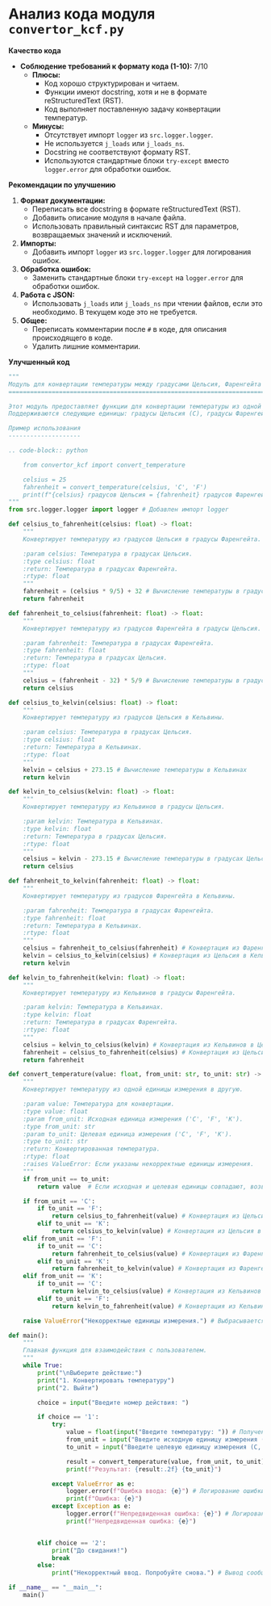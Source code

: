 # Анализ кода модуля `convertor_kcf.py`

**Качество кода**

-   **Соблюдение требований к формату кода (1-10):** 7/10
    -   **Плюсы:**
        -   Код хорошо структурирован и читаем.
        -   Функции имеют docstring, хотя и не в формате reStructuredText (RST).
        -   Код выполняет поставленную задачу конвертации температур.
    -   **Минусы:**
        -   Отсутствует импорт `logger` из `src.logger.logger`.
        -   Не используется `j_loads` или `j_loads_ns`.
        -   Docstring не соответствуют формату RST.
        -   Используются стандартные блоки `try-except` вместо `logger.error` для обработки ошибок.

**Рекомендации по улучшению**

1.  **Формат документации:**
    -   Переписать все docstring в формате reStructuredText (RST).
    -   Добавить описание модуля в начале файла.
    -   Использовать правильный синтаксис RST для параметров, возвращаемых значений и исключений.
2.  **Импорты:**
    -   Добавить импорт `logger` из `src.logger.logger` для логирования ошибок.
3.  **Обработка ошибок:**
    -   Заменить стандартные блоки `try-except` на `logger.error` для обработки ошибок.
4.  **Работа с JSON:**
    -   Использовать `j_loads` или `j_loads_ns` при чтении файлов, если это необходимо. В текущем коде это не требуется.
5.  **Общее:**
    -   Переписать комментарии после `#` в коде, для описания происходящего в коде.
    -   Удалить лишние комментарии.

**Улучшенный код**

```python
"""
Модуль для конвертации температуры между градусами Цельсия, Фаренгейта и Кельвина.
===================================================================================

Этот модуль предоставляет функции для конвертации температуры из одной единицы измерения в другую.
Поддерживаются следующие единицы: градусы Цельсия (C), градусы Фаренгейта (F) и Кельвины (K).

Пример использования
--------------------

.. code-block:: python

    from convertor_kcf import convert_temperature

    celsius = 25
    fahrenheit = convert_temperature(celsius, 'C', 'F')
    print(f"{celsius} градусов Цельсия = {fahrenheit} градусов Фаренгейта")
"""
from src.logger.logger import logger # Добавлен импорт logger

def celsius_to_fahrenheit(celsius: float) -> float:
    """
    Конвертирует температуру из градусов Цельсия в градусы Фаренгейта.

    :param celsius: Температура в градусах Цельсия.
    :type celsius: float
    :return: Температура в градусах Фаренгейта.
    :rtype: float
    """
    fahrenheit = (celsius * 9/5) + 32 # Вычисление температуры в градусах Фаренгейта
    return fahrenheit

def fahrenheit_to_celsius(fahrenheit: float) -> float:
    """
    Конвертирует температуру из градусов Фаренгейта в градусы Цельсия.

    :param fahrenheit: Температура в градусах Фаренгейта.
    :type fahrenheit: float
    :return: Температура в градусах Цельсия.
    :rtype: float
    """
    celsius = (fahrenheit - 32) * 5/9 # Вычисление температуры в градусах Цельсия
    return celsius

def celsius_to_kelvin(celsius: float) -> float:
    """
    Конвертирует температуру из градусов Цельсия в Кельвины.

    :param celsius: Температура в градусах Цельсия.
    :type celsius: float
    :return: Температура в Кельвинах.
    :rtype: float
    """
    kelvin = celsius + 273.15 # Вычисление температуры в Кельвинах
    return kelvin

def kelvin_to_celsius(kelvin: float) -> float:
    """
    Конвертирует температуру из Кельвинов в градусы Цельсия.

    :param kelvin: Температура в Кельвинах.
    :type kelvin: float
    :return: Температура в градусах Цельсия.
    :rtype: float
    """
    celsius = kelvin - 273.15 # Вычисление температуры в градусах Цельсия
    return celsius

def fahrenheit_to_kelvin(fahrenheit: float) -> float:
    """
    Конвертирует температуру из градусов Фаренгейта в Кельвины.

    :param fahrenheit: Температура в градусах Фаренгейта.
    :type fahrenheit: float
    :return: Температура в Кельвинах.
    :rtype: float
    """
    celsius = fahrenheit_to_celsius(fahrenheit) # Конвертация из Фаренгейта в Цельсия
    kelvin = celsius_to_kelvin(celsius) # Конвертация из Цельсия в Кельвины
    return kelvin

def kelvin_to_fahrenheit(kelvin: float) -> float:
    """
    Конвертирует температуру из Кельвинов в градусы Фаренгейта.

    :param kelvin: Температура в Кельвинах.
    :type kelvin: float
    :return: Температура в градусах Фаренгейта.
    :rtype: float
    """
    celsius = kelvin_to_celsius(kelvin) # Конвертация из Кельвинов в Цельсия
    fahrenheit = celsius_to_fahrenheit(celsius) # Конвертация из Цельсия в Фаренгейта
    return fahrenheit

def convert_temperature(value: float, from_unit: str, to_unit: str) -> float:
    """
    Конвертирует температуру из одной единицы измерения в другую.

    :param value: Температура для конвертации.
    :type value: float
    :param from_unit: Исходная единица измерения ('C', 'F', 'K').
    :type from_unit: str
    :param to_unit: Целевая единица измерения ('C', 'F', 'K').
    :type to_unit: str
    :return: Конвертированная температура.
    :rtype: float
    :raises ValueError: Если указаны некорректные единицы измерения.
    """
    if from_unit == to_unit:
        return value  # Если исходная и целевая единицы совпадают, возвращаем исходное значение

    if from_unit == 'C':
        if to_unit == 'F':
            return celsius_to_fahrenheit(value) # Конвертация из Цельсия в Фаренгейта
        elif to_unit == 'K':
            return celsius_to_kelvin(value) # Конвертация из Цельсия в Кельвины
    elif from_unit == 'F':
        if to_unit == 'C':
            return fahrenheit_to_celsius(value) # Конвертация из Фаренгейта в Цельсия
        elif to_unit == 'K':
            return fahrenheit_to_kelvin(value) # Конвертация из Фаренгейта в Кельвины
    elif from_unit == 'K':
        if to_unit == 'C':
            return kelvin_to_celsius(value) # Конвертация из Кельвинов в Цельсия
        elif to_unit == 'F':
            return kelvin_to_fahrenheit(value) # Конвертация из Кельвинов в Фаренгейта

    raise ValueError("Некорректные единицы измерения.") # Выбрасывается исключение, если указаны некорректные единицы измерения

def main():
    """
    Главная функция для взаимодействия с пользователем.
    """
    while True:
        print("\nВыберите действие:")
        print("1. Конвертировать температуру")
        print("2. Выйти")

        choice = input("Введите номер действия: ")

        if choice == '1':
            try:
                value = float(input("Введите температуру: ")) # Получение значения температуры от пользователя
                from_unit = input("Введите исходную единицу измерения (C, F, K): ").upper() # Получение исходной единицы измерения от пользователя
                to_unit = input("Введите целевую единицу измерения (C, F, K): ").upper() # Получение целевой единицы измерения от пользователя

                result = convert_temperature(value, from_unit, to_unit) # Вызов функции конвертации температуры
                print(f"Результат: {result:.2f} {to_unit}")

            except ValueError as e:
                logger.error(f"Ошибка ввода: {e}") # Логирование ошибки ValueError
                print(f"Ошибка: {e}")
            except Exception as e:
                logger.error(f"Непредвиденная ошибка: {e}") # Логирование непредвиденной ошибки
                print(f"Непредвиденная ошибка: {e}")


        elif choice == '2':
            print("До свидания!")
            break
        else:
            print("Некорректный ввод. Попробуйте снова.") # Вывод сообщения об ошибке ввода

if __name__ == "__main__":
    main()
```